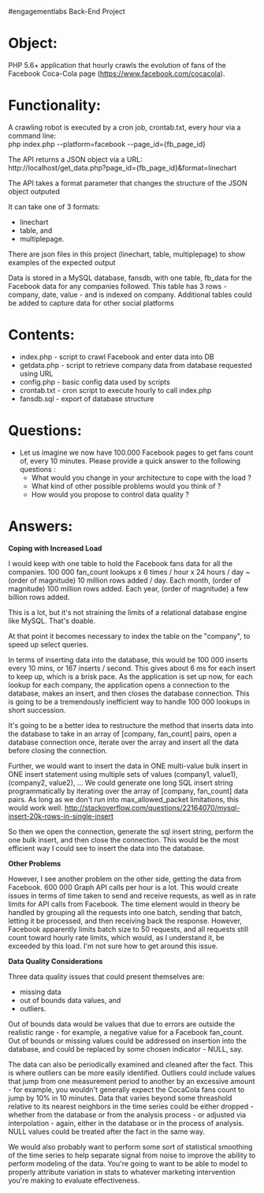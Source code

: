  #engagementlabs Back-End Project 

Object:
======================================
PHP 5.6+ application that hourly crawls the evolution of fans of the Facebook Coca-Cola page (https://www.facebook.com/cocacola).  


Functionality:
======================================

A crawling robot is executed by a cron job, crontab.txt, every hour via a command line:  
php index.php --platform=facebook --page_id={fb_page_id}

The API returns a JSON object via a URL:  
http://localhost/get_data.php?page_id={fb_page_id}&format=linechart 

The API takes a format parameter that changes the structure of the JSON object outputed

It can take one of 3 formats: 
* linechart 
* table, and 
* multiplepage. 

There are json files in this project (linechart, table, multiplepage) to show examples of the expected output

Data is stored in a MySQL database, fansdb, with one table, fb_data for the Facebook data for any companies followed. This table has 3 rows - company, date, value - and is indexed on company.
Additional tables could be added to capture data for other social platforms

Contents:
=====================================
* index.php - script to crawl Facebook and enter data into DB
* getdata.php - script to retrieve company data from database requested using URL
* config.php - basic config data used by scripts
* crontab.txt - cron script to execute hourly to call index.php
* fansdb.sql - export of database structure

Questions:
======================================
- Let us imagine we now have 100.000 Facebook pages to get fans count of, every 10 minutes. Please provide a quick answer to the following questions :
    - What would you change in your architecture to cope with the load ?
    - What kind of other possible problems would you think of ?
    - How would you propose to control data quality ?

Answers:
======================================
__Coping with Increased Load__

I would keep with one table to hold the Facebook fans data for all the companies. 
100 000 fan_count lookups x 6 times / hour x 24 hours / day ~ (order of magnitude) 10 million rows added / day. 
Each month, (order of magnitude) 100 million rows added.
Each year, (order of magnitude) a few billion rows added.

This is a lot, but it's not straining the limits of a relational database engine like MySQL. That's doable.

At that point it becomes necessary to index the table on the "company", to speed up select queries.

In terms of inserting data into the database, this would be 100 000 inserts every 10 mins, or 167 inserts / second. This gives about 6 ms for each insert to keep up, which is a brisk pace. As the application is set up now, for each lookup for each company, the application opens a connection to the database, makes an insert, and then closes the database connection. This is going to be a tremendously inefficient way to handle 100 000 lookups in short succession. 

It's going to be a better idea to restructure the method that inserts data into the database to take in an array of [company, fan_count] pairs, open a database connection once, iterate over the array and insert all the data before closing the connection. 

Further, we would want to insert the data in ONE multi-value bulk insert in ONE insert statement using multiple sets of values (company1, value1), (company2, value2), ...
We could generate one long SQL insert string programmatically by iterating over the array of [company, fan_count] data pairs.
As long as we don't run into max_allowed_packet limitations, this would work well.
http://stackoverflow.com/questions/22164070/mysql-insert-20k-rows-in-single-insert

So then we open the connection, generate the sql insert string, perform the one bulk insert, and then close the connection.
This would be the most efficient way I could see to insert the data into the database.


__Other Problems__

However, I see another problem on the other side, getting the data from Facebook. 600 000 Graph API calls per hour is a lot. This would create issues in terms of time taken to send and receive requests, as well as in rate limits for API calls from Facebook. The time element would in theory be handled by grouping all the requests into one batch, sending that batch, letting it be processed, and then receiving back the response. However, Facebook apparently limits batch size to 50 requests, and all requests still count toward hourly rate limits, which would, as I understand it, be exceeded by this load. I'm not sure how to get around this issue.


__Data Quality Considerations__

Three data quality issues that could present themselves are:
* missing data
* out of bounds data values, and 
* outliers.

Out of bounds data would be values that due to errors are outside the realistic range - for example, a negative value for a Facebook fan_count. Out of bounds or missing values could be addressed on insertion into the database, and could be replaced by some chosen indicator - NULL, say.

The data can also be periodically examined and cleaned after the fact. This is where outliers can be more easily identified. Outliers could include values that jump from one measurement period to another by an excessive amount - for example, you wouldn't generally expect the CocaCola fans count to jump by 10% in 10 minutes. Data that varies beyond some threashold relative to its nearest neighbors in the time series could be either dropped - whether from the database or from the analysis process - or adjusted via interpolation - again, either in the database or in the process of analysis. NULL values could be treated after the fact in the same way. 

We would also probably want to perform some sort of statistical smoothing of the time series to help separate signal from noise to improve the ability to perform modeling of the data. You're going to want to be able to model to properly attribute variation in stats to whatever marketing intervention you're making to evaluate effectiveness.





